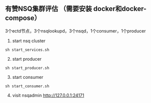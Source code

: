 ## 有赞NSQ集群评估 （需要安装 docker和docker-compose）

3个ectd节点，3个nsqlookupd，3个nsqd，1个consumer，1个producer

1. start nsq cluster

`sh start_services.sh`

2. start producer

`sh start_producer.sh`

3. start consumer

`sh start_consumer.sh`

4. visit nsqadmin http://127.0.0.1:24171

